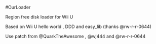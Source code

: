 #OurLoader

Region free disk loader for Wii U

Based on Wii U hello world , DDD and easy_lib (thanks @rw-r-r-0644)

Use patch from @QuarkTheAwesome , @wj444 and @rw-r-r-0644
